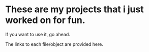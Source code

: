 # These are my projects that i just worked on for fun.
If you want to use it, go ahead.

The links to each file/object are provided here.
